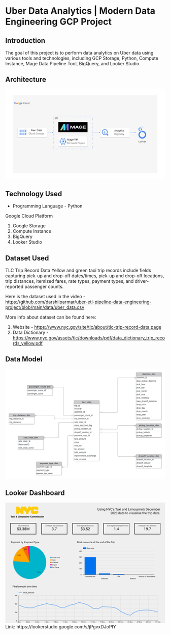 # Uber Data Analytics | Modern Data Engineering GCP Project

## Introduction

The goal of this project is to perform data analytics on Uber data using various tools and technologies, including GCP Storage, Python, Compute Instance, Mage Data Pipeline Tool, BigQuery, and Looker Studio.

## Architecture 
<img src="https://github.com/Shaw1390/Yellow-taxi-pipeline/blob/main/Images/architecture.jpg">

## Technology Used
- Programming Language - Python

Google Cloud Platform
1. Google Storage
2. Compute Instance 
3. BigQuery
4. Looker Studio

## Dataset Used
TLC Trip Record Data
Yellow and green taxi trip records include fields capturing pick-up and drop-off dates/times, pick-up and drop-off locations, trip distances, itemized fares, rate types, payment types, and driver-reported passenger counts. 

Here is the dataset used in the video - https://github.com/darshilparmar/uber-etl-pipeline-data-engineering-project/blob/main/data/uber_data.csv

More info about dataset can be found here:
1. Website - https://www.nyc.gov/site/tlc/about/tlc-trip-record-data.page
2. Data Dictionary - https://www.nyc.gov/assets/tlc/downloads/pdf/data_dictionary_trip_records_yellow.pdf

## Data Model
<img src="https://github.com/Shaw1390/Yellow-taxi-pipeline/blob/main/Images/data_model.jpeg">

## Looker Dashboard
<img src ="https://github.com/Shaw1390/Yellow-taxi-pipeline/blob/main/Images/New_York's_Yellow_Taxi_Trips_Data_Pipeline_page-0001.jpg">
Link: https://lookerstudio.google.com/s/jPgvxDJoPIY
